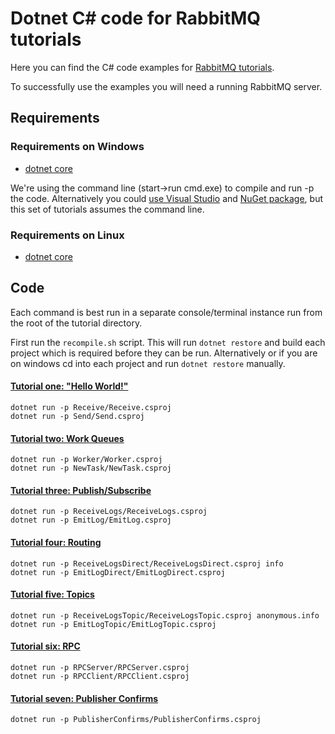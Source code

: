 # Dotnet C# code for RabbitMQ tutorials

Here you can find the C# code examples for [RabbitMQ
tutorials](https://www.rabbitmq.com/getstarted.html).

To successfully use the examples you will need a running RabbitMQ server.

## Requirements

### Requirements on Windows

* [dotnet core](https://www.microsoft.com/net/core)

We're using the command line (start->run cmd.exe) to
compile and run -p the code. Alternatively you could [use Visual Studio](https://github.com/rabbitmq/rabbitmq-tutorials/tree/master/dotnet-visual-studio) and [NuGet package](https://www.nuget.org/packages/RabbitMQ.Client/), but this set of tutorials assumes
the command line.

### Requirements on Linux

* [dotnet core](https://www.microsoft.com/net/core)

## Code

Each command is best run in a separate console/terminal instance run from the root
of the tutorial directory.

First run the `recompile.sh` script. This will run `dotnet restore` and build
each project which is required before they can be run. Alternatively or if you are
on windows cd into each project and run `dotnet restore` manually.

#### [Tutorial one: "Hello World!"](https://www.rabbitmq.com/tutorials/tutorial-one-dotnet.html)

    dotnet run -p Receive/Receive.csproj
    dotnet run -p Send/Send.csproj

#### [Tutorial two: Work Queues](https://www.rabbitmq.com/tutorials/tutorial-two-dotnet.html)

    dotnet run -p Worker/Worker.csproj
    dotnet run -p NewTask/NewTask.csproj

#### [Tutorial three: Publish/Subscribe](https://www.rabbitmq.com/tutorials/tutorial-three-dotnet.html)

    dotnet run -p ReceiveLogs/ReceiveLogs.csproj
    dotnet run -p EmitLog/EmitLog.csproj

#### [Tutorial four: Routing](https://www.rabbitmq.com/tutorials/tutorial-four-dotnet.html)

    dotnet run -p ReceiveLogsDirect/ReceiveLogsDirect.csproj info
    dotnet run -p EmitLogDirect/EmitLogDirect.csproj

#### [Tutorial five: Topics](https://www.rabbitmq.com/tutorials/tutorial-five-dotnet.html)

    dotnet run -p ReceiveLogsTopic/ReceiveLogsTopic.csproj anonymous.info
    dotnet run -p EmitLogTopic/EmitLogTopic.csproj

#### [Tutorial six: RPC](https://www.rabbitmq.com/tutorials/tutorial-six-dotnet.html)

    dotnet run -p RPCServer/RPCServer.csproj
    dotnet run -p RPCClient/RPCClient.csproj

#### [Tutorial seven: Publisher Confirms](https://www.rabbitmq.com/tutorials/tutorial-seven-dotnet.html)

    dotnet run -p PublisherConfirms/PublisherConfirms.csproj
